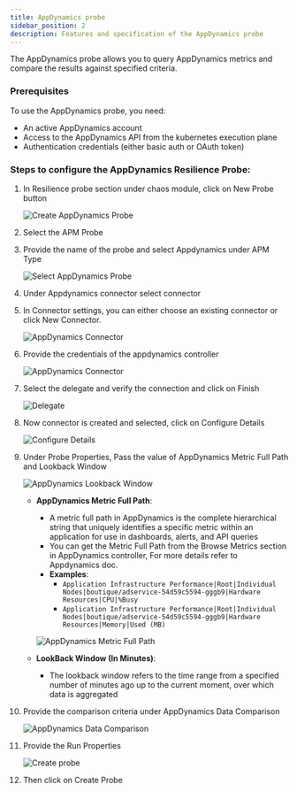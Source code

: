 ```yaml
---
title: AppDynamics probe
sidebar_position: 2
description: Features and specification of the AppDynamics probe
---
```


The AppDynamics probe allows you to query AppDynamics metrics and compare the results against specified criteria.

### Prerequisites
To use the AppDynamics probe, you need:

* An active AppDynamics account
* Access to the AppDynamics API from the kubernetes execution plane
* Authentication credentials (either basic auth or OAuth token)

### Steps to configure the AppDynamics Resilience Probe:

1. In Resilience probe section under chaos module, click on New Probe button

    ![Create AppDynamics Probe](./static/appdynamics-probe/create-appdynamics-probe.png)

2. Select the APM Probe

3. Provide the name of the probe and select Appdynamics under APM Type

    ![Select AppDynamics Probe](./static/appdynamics-probe/select-appdynamics-probe.png)
    
4. Under Appdynamics connector select connector

5. In Connector settings, you can either choose an existing connector or click New Connector.

    ![AppDynamics Connector](./static/appdynamics-probe/appdynamics-connector.png)

6. Provide the credentials of the appdynamics controller

    ![AppDynamics Connector](./static/appdynamics-probe/controller-credentials.png)

7. Select the delegate and verify the connection and click on Finish

    ![Delegate](./static/appdynamics-probe/delegate.png)

8. Now connector is created and selected, click on Configure Details

    ![Configure Details](./static/appdynamics-probe/configure-details.png)

9. Under Probe Properties, Pass the value of AppDynamics Metric Full Path and Lookback Window

    ![AppDynamics Lookback Window](./static/appdynamics-probe/lookback-window.png)

   * **AppDynamics Metric Full Path**:
     * A metric full path in AppDynamics is the complete hierarchical string that uniquely identifies a specific metric within an application for use in dashboards, alerts, and API queries
     * You can get the Metric Full Path from the Browse Metrics section in AppDynamics controller, For more details refer to Appdynamics doc.
     * **Examples**:
       * `Application Infrastructure Performance|Root|Individual Nodes|boutique/adservice-54d59c5594-gggb9|Hardware Resources|CPU|%Busy`
       * `Application Infrastructure Performance|Root|Individual Nodes|boutique/adservice-54d59c5594-gggb9|Hardware Resources|Memory|Used (MB)`

      ![AppDynamics Metric Full Path](./static/appdynamics-probe/metric-full-path.png)

   * **LookBack Window (In Minutes)**:
     * The lookback window refers to the time range from a specified number of minutes ago up to the current moment, over which data is aggregated


10. Provide the comparison criteria under AppDynamics Data Comparison

    ![AppDynamics Data Comparison](./static/appdynamics-probe/data-comparison.png)

11. Provide the Run Properties

    ![Create probe](./static/appdynamics-probe/create-probe.png)

12. Then click on Create Probe





